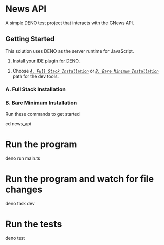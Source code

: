 # News API
A simple DENO test project that interacts with the GNews API.

## Getting Started

This solution uses DENO as the server runtime for JavaScript. 

1. [Install your IDE plugin for DENO.](https://docs.deno.com/runtime/getting_started/setup_your_environment/#neovim-0.6%2B-using-the-built-in-language-server)

2. Choose *[`A. Full Stack Installation`](#a-full-stack-installation)* or *[`B. Bare Minimum Installation`](#b-bare-minimum-installation)* path for the dev tools.

### A. Full Stack Installation

### B. Bare Minimum Installation

Run these commands to get started

  cd news_api

  # Run the program
  deno run main.ts

  # Run the program and watch for file changes
  deno task dev

  # Run the tests
  deno test
